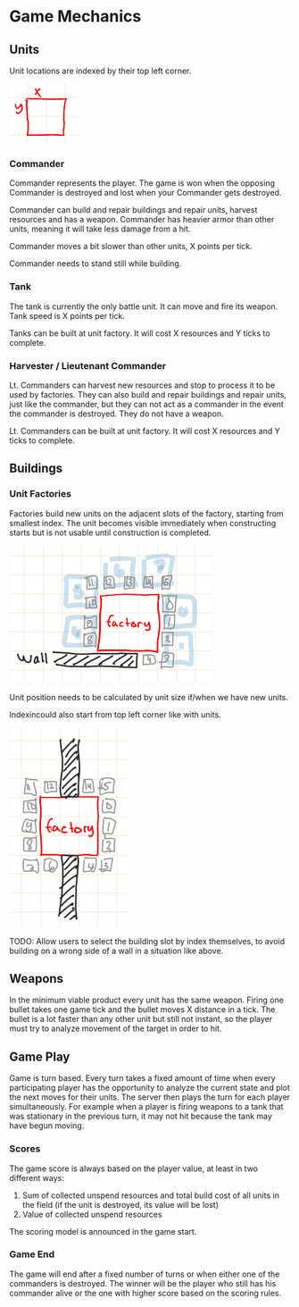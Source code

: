# Game Mechanics

## Units

Unit locations are indexed by their top left corner.

![unitIndex]

### Commander

Commander represents the player. The game is won when the opposing Commander
is destroyed and lost when your Commander gets destroyed.

Commander can build and repair buildings and repair units, harvest resources 
and has a weapon. Commander has heavier armor than other units, meaning it 
will take less damage from a hit.

Commander moves a bit slower than other units, X points per tick.

Commander needs to stand still while building.

### Tank

The tank is currently the only battle unit. It can move and fire its weapon.
Tank speed is X points per tick.

Tanks can be built at unit factory. It will cost X resources and Y ticks to
complete.

### Harvester / Lieutenant Commander

Lt. Commanders can harvest new resources and stop to process it to be used by
factories. They can also build and repair buildings and repair units, just
like the commander, but they can not act as a commander in the event the
commander is destroyed. They do not have a weapon.

Lt. Commanders can be built at unit factory. It will cost X resources and Y 
ticks to complete.

## Buildings

### Unit Factories

Factories build new units on the adjacent slots of the factory, starting from
smallest index. The unit becomes visible immediately when constructing starts
but is not usable until construction is completed.

![factoryBuilding1]

Unit position needs to be calculated by unit size if/when we have new units.

Indexincould also start from top left corner like with units.

![factoryBuilding2]

TODO: Allow users to select the building slot by index themselves, to avoid
building on a wrong side of a wall in a situation like above.

## Weapons

In the minimum viable product every unit has the same weapon. Firing one bullet
takes one game tick and the bullet moves X distance in a tick. The bullet is a
lot faster than any other unit but still not instant, so the player must try to
analyze movement of the target in order to hit.

## Game Play

Game is turn based. Every turn takes a fixed amount of time when every 
participating player has the opportunity to analyze the current state and plot
the next moves for their units. The server then plays the turn for each player
simultaneously. For example when a player is firing weapons to a tank that was
stationary in the previous turn, it may not hit because the tank may have begun
moving.

### Scores

The game score is always based on the player value, at least in two different
ways:

 1. Sum of collected unspend resources and total build cost of all units in
    the field (if the unit is destroyed, its value will be lost)
 2. Value of collected unspend resources

The scoring model is announced in the game start.

### Game End

The game will end after a fixed number of turns or when either one of the
commanders is destroyed. The winner will be the player who still has his
commander alive or the one with higher score based on the scoring rules.


[unitIndex]: unit_indexin.png
[factoryBuilding1]: factory_building1.png
[factoryBuilding2]: factory_building2.png
